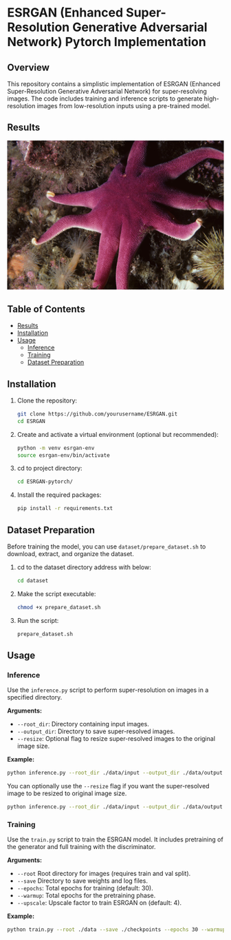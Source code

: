 # ESRGAN (Enhanced Super-Resolution Generative Adversarial Network) Pytorch Implementation

## Overview

This repository contains a simplistic implementation of ESRGAN (Enhanced Super-Resolution Generative Adversarial Network) for super-resolving images. The code includes training and inference scripts to generate high-resolution images from low-resolution inputs using a pre-trained model.

## Results
<p align="center">
  <img src="resources/gif/combine.gif" alt="Switching between Low-Resolution and Super-Resolved Image">
</p>

## Table of Contents
- [Results](#results)
- [Installation](#installation)
- [Usage](#usage)
  - [Inference](#inference)
  - [Training](#training)
  - [Dataset Preparation](#dataset-preparation)

## Installation

1. Clone the repository:
    ```bash
    git clone https://github.com/yourusername/ESRGAN.git
    cd ESRGAN
    ```

2. Create and activate a virtual environment (optional but recommended):
    ```bash
    python -m venv esrgan-env
    source esrgan-env/bin/activate
    ```

3. cd to project directory: 
    ```bash 
    cd ESRGAN-pytorch/
    ```

4. Install the required packages:
    ```bash
    pip install -r requirements.txt
    ```

## Dataset Preparation

Before training the model, you can use `dataset/prepare_dataset.sh` to download, extract, and organize the dataset.

1. cd to the dataset directory address with below: 
    ```bash
    cd dataset
    ```

2. Make the script executable:

    ```bash
    chmod +x prepare_dataset.sh
    ```

3. Run the script:

    ```bash
    prepare_dataset.sh
    ```
    
## Usage

### Inference

Use the `inference.py` script to perform super-resolution on images in a specified directory.

**Arguments:**
- `--root_dir`: Directory containing input images.
- `--output_dir`: Directory to save super-resolved images.
- `--resize`: Optional flag to resize super-resolved images to the original image size.

**Example:**
```bash
python inference.py --root_dir ./data/input --output_dir ./data/output
```

You can optionally use the `--resize` flag if you want the super-resolved image to be resized to original image size.

```bash
python inference.py --root_dir ./data/input --output_dir ./data/output --resize 
```

### Training
Use the `train.py` script to train the ESRGAN model. It includes pretraining of the generator and full training with the discriminator.

**Arguments:**
- `--root` Root directory for images (requires train and val split).
- `--save` Directory to save weights and log files.
- `--epochs`: Total epochs for training (default: 30).
- `--warmup`: Total epochs for the pretraining phase.
- `--upscale`: Upscale factor to train ESRGAN on (default: 4).

**Example:**
```bash
python train.py --root ./data --save ./checkpoints --epochs 30 --warmup 5 --upscale 4
```
